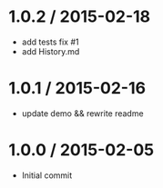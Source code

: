 
1.0.2 / 2015-02-18
==================

 * add tests fix #1
 * add History.md

1.0.1 / 2015-02-16
==================

 * update demo && rewrite readme

1.0.0 / 2015-02-05
==================

 * Initial commit
